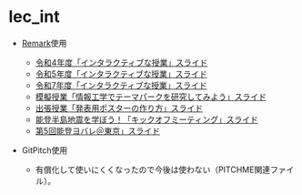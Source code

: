 # lec_int

- [Remark](https://github.com/gnab/remark)使用
  - [令和4年度「インタラクティブな授業」スライド](https://yuichiro53.github.io/lecture/incentive220530.html)
  - [令和5年度「インタラクティブな授業」スライド](https://yuichiro53.github.io/lecture/incentive230529.html)
  - [令和7年度「インタラクティブな授業」スライド](https://yuichiro53.github.io/lecture/incentive250602.html)
  - [模擬授業「情報工学でテーマパークを研究してみよう」スライド](https://yuichiro53.github.io/lecture/themapark220930.html)
  - [出張授業「発表用ポスターの作り方」スライド](https://yuichiro53.github.io/lecture/howto_poster230508.html)
  - [能登半島地震を学ぼう！「キックオフミーティング」スライド](https://yuichiro53.github.io/lecture/notostay_nu240611.html)
  - [第5回能登ヨバレ＠東京」スライド](https://yuichiro53.github.io/lecture/notoyobare250628.html)

- GitPitch使用
  - 有償化して使いにくくなったので今後は使わない（PITCHME関連ファイル）。
